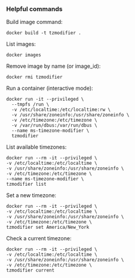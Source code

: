 ### Helpful commands


Build image command:
```
docker build -t tzmodifier .
```

List images:
```
docker images
```

Remove image by name (or image_id):
```
docker rmi tzmodifier
```

Run a container (interactive mode):
```
docker run -it --privileged \
  --tmpfs /run \
  -v /etc/localtime:/etc/localtime:rw \
  -v /usr/share/zoneinfo:/usr/share/zoneinfo \
  -v /etc/timezone:/etc/timezone \
  -v /var/run/dbus:/var/run/dbus \
  --name ms-timezone-modifier \
  tzmodifier
```

List available timezones:
```
docker run --rm -it --privileged \
-v /etc/localtime:/etc/localtime \
-v /usr/share/zoneinfo:/usr/share/zoneinfo \
-v /etc/timezone:/etc/timezone \
--name ms-timezone-modifier \
tzmodifier list
```

Set a new timezone:
```
docker run --rm -it --privileged \
-v /etc/localtime:/etc/localtime \
-v /usr/share/zoneinfo:/usr/share/zoneinfo \
-v /etc/timezone:/etc/timezone \
tzmodifier set America/New_York
```

Check a current timezone:
```
docker run --rm -it --privileged \
-v /etc/localtime:/etc/localtime \
-v /usr/share/zoneinfo:/usr/share/zoneinfo \
-v /etc/timezone:/etc/timezone \
tzmodifier current
```